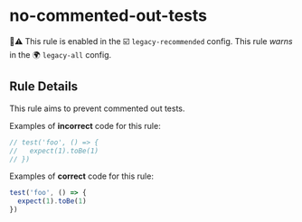 # no-commented-out-tests

💼⚠️ This rule is enabled in the ☑️ `legacy-recommended` config. This rule _warns_ in the 🌍 `legacy-all` config.

<!-- end auto-generated rule header -->

## Rule Details

This rule aims to prevent commented out tests.

Examples of **incorrect** code for this rule:

```ts
// test('foo', () => {
//   expect(1).toBe(1)
// })
```

Examples of **correct** code for this rule:

```ts
test('foo', () => {
  expect(1).toBe(1)
})
```
